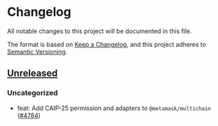 # Changelog

All notable changes to this project will be documented in this file.

The format is based on [Keep a Changelog](https://keepachangelog.com/en/1.0.0/),
and this project adheres to [Semantic Versioning](https://semver.org/spec/v2.0.0.html).

## [Unreleased]

### Uncategorized

- feat: Add CAIP-25 permission and adapters to `@metamask/multichain` ([#4784](https://github.com/MetaMask/core/pull/4784))

[Unreleased]: https://github.com/MetaMask/core/
